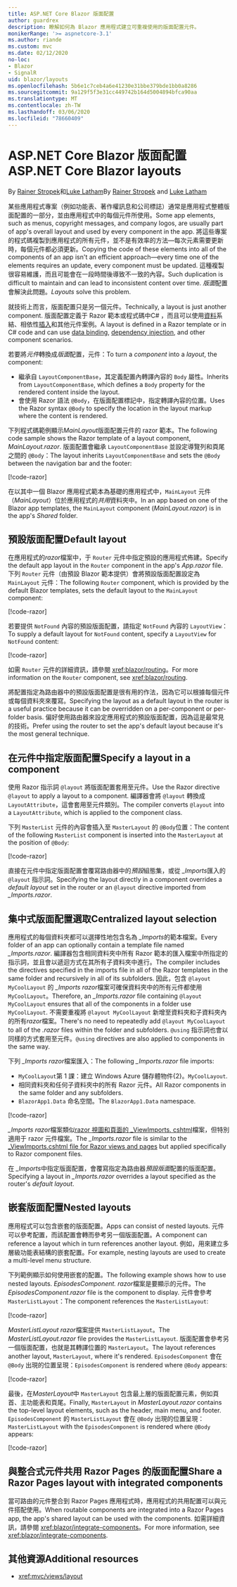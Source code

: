 ```yaml
---
title: ASP.NET Core Blazor 版面配置
author: guardrex
description: 瞭解如何為 Blazor 應用程式建立可重複使用的版面配置元件。
monikerRange: '>= aspnetcore-3.1'
ms.author: riande
ms.custom: mvc
ms.date: 02/12/2020
no-loc:
- Blazor
- SignalR
uid: blazor/layouts
ms.openlocfilehash: 5b6e1c7ceb4a6e41230e31bbe379bde1bb0a8286
ms.sourcegitcommit: 9a129f5f3e31cc449742b164d5004894bfca90aa
ms.translationtype: MT
ms.contentlocale: zh-TW
ms.lasthandoff: 03/06/2020
ms.locfileid: "78660409"
---
```

# <a name="aspnet-core-opno-locblazor-layouts"></a><span data-ttu-id="f622c-103">ASP.NET Core Blazor 版面配置</span><span class="sxs-lookup"><span data-stu-id="f622c-103">ASP.NET Core Blazor layouts</span></span>

<span data-ttu-id="f622c-104">By [Rainer Stropek](https://www.timecockpit.com)和[Luke Latham](https://github.com/guardrex)</span><span class="sxs-lookup"><span data-stu-id="f622c-104">By [Rainer Stropek](https://www.timecockpit.com) and [Luke Latham](https://github.com/guardrex)</span></span>

<span data-ttu-id="f622c-105">某些應用程式專案（例如功能表、著作權訊息和公司標誌）通常是應用程式整體版面配置的一部分，並由應用程式中的每個元件所使用。</span><span class="sxs-lookup"><span data-stu-id="f622c-105">Some app elements, such as menus, copyright messages, and company logos, are usually part of app's overall layout and used by every component in the app.</span></span> <span data-ttu-id="f622c-106">將這些專案的程式碼複製到應用程式的所有元件，並不是有效率的方法&mdash;每次元素需要更新時，每個元件都必須更新。</span><span class="sxs-lookup"><span data-stu-id="f622c-106">Copying the code of these elements into all of the components of an app isn't an efficient approach&mdash;every time one of the elements requires an update, every component must be updated.</span></span> <span data-ttu-id="f622c-107">這種複製很容易維護，而且可能會在一段時間後導致不一致的內容。</span><span class="sxs-lookup"><span data-stu-id="f622c-107">Such duplication is difficult to maintain and can lead to inconsistent content over time.</span></span> <span data-ttu-id="f622c-108">*版面*配置會解決此問題。</span><span class="sxs-lookup"><span data-stu-id="f622c-108">*Layouts* solve this problem.</span></span>

<span data-ttu-id="f622c-109">就技術上而言，版面配置只是另一個元件。</span><span class="sxs-lookup"><span data-stu-id="f622c-109">Technically, a layout is just another component.</span></span> <span data-ttu-id="f622c-110">版面配置定義于 Razor 範本或程式碼中C# ，而且可以使用[資料](xref:blazor/data-binding)系結、相依性[插入](xref:blazor/dependency-injection)和其他元件案例。</span><span class="sxs-lookup"><span data-stu-id="f622c-110">A layout is defined in a Razor template or in C# code and can use [data binding](xref:blazor/data-binding), [dependency injection](xref:blazor/dependency-injection), and other component scenarios.</span></span>

<span data-ttu-id="f622c-111">若要將*元件*轉換成*版面*配置，元件：</span><span class="sxs-lookup"><span data-stu-id="f622c-111">To turn a *component* into a *layout*, the component:</span></span>

* <span data-ttu-id="f622c-112">繼承自 `LayoutComponentBase`，其定義配置內轉譯內容的 `Body` 屬性。</span><span class="sxs-lookup"><span data-stu-id="f622c-112">Inherits from `LayoutComponentBase`, which defines a `Body` property for the rendered content inside the layout.</span></span>
* <span data-ttu-id="f622c-113">會使用 Razor 語法 `@Body`，在版面配置標記中，指定轉譯內容的位置。</span><span class="sxs-lookup"><span data-stu-id="f622c-113">Uses the Razor syntax `@Body` to specify the location in the layout markup where the content is rendered.</span></span>

<span data-ttu-id="f622c-114">下列程式碼範例顯示*MainLayout*版面配置元件的 razor 範本。</span><span class="sxs-lookup"><span data-stu-id="f622c-114">The following code sample shows the Razor template of a layout component, *MainLayout.razor*.</span></span> <span data-ttu-id="f622c-115">版面配置會繼承 `LayoutComponentBase` 並設定導覽列和頁尾之間的 `@Body`：</span><span class="sxs-lookup"><span data-stu-id="f622c-115">The layout inherits `LayoutComponentBase` and sets the `@Body` between the navigation bar and the footer:</span></span>

[!code-razor[](layouts/sample_snapshot/3.x/MainLayout.razor?highlight=1,13)]

<span data-ttu-id="f622c-116">在以其中一個 Blazor 應用程式範本為基礎的應用程式中，`MainLayout` 元件（*MainLayout*）位於應用程式的*共用*資料夾中。</span><span class="sxs-lookup"><span data-stu-id="f622c-116">In an app based on one of the Blazor app templates, the `MainLayout` component (*MainLayout.razor*) is in the app's *Shared* folder.</span></span>

## <a name="default-layout"></a><span data-ttu-id="f622c-117">預設版面配置</span><span class="sxs-lookup"><span data-stu-id="f622c-117">Default layout</span></span>

<span data-ttu-id="f622c-118">在應用程式的*razor*檔案中，于 `Router` 元件中指定預設的應用程式佈建。</span><span class="sxs-lookup"><span data-stu-id="f622c-118">Specify the default app layout in the `Router` component in the app's *App.razor* file.</span></span> <span data-ttu-id="f622c-119">下列 `Router` 元件（由預設 Blazor 範本提供）會將預設版面配置設定為 `MainLayout` 元件：</span><span class="sxs-lookup"><span data-stu-id="f622c-119">The following `Router` component, which is provided by the default Blazor templates, sets the default layout to the `MainLayout` component:</span></span>

[!code-razor[](layouts/sample_snapshot/3.x/App1.razor?highlight=3)]

<span data-ttu-id="f622c-120">若要提供 `NotFound` 內容的預設版面配置，請指定 `NotFound` 內容的 `LayoutView`：</span><span class="sxs-lookup"><span data-stu-id="f622c-120">To supply a default layout for `NotFound` content, specify a `LayoutView` for `NotFound` content:</span></span>

[!code-razor[](layouts/sample_snapshot/3.x/App2.razor?highlight=6-9)]

<span data-ttu-id="f622c-121">如需 `Router` 元件的詳細資訊，請參閱 <xref:blazor/routing>。</span><span class="sxs-lookup"><span data-stu-id="f622c-121">For more information on the `Router` component, see <xref:blazor/routing>.</span></span>

<span data-ttu-id="f622c-122">將配置指定為路由器中的預設版面配置是很有用的作法，因為它可以根據每個元件或每個資料夾來覆寫。</span><span class="sxs-lookup"><span data-stu-id="f622c-122">Specifying the layout as a default layout in the router is a useful practice because it can be overridden on a per-component or per-folder basis.</span></span> <span data-ttu-id="f622c-123">偏好使用路由器來設定應用程式的預設版面配置，因為這是最常見的技術。</span><span class="sxs-lookup"><span data-stu-id="f622c-123">Prefer using the router to set the app's default layout because it's the most general technique.</span></span>

## <a name="specify-a-layout-in-a-component"></a><span data-ttu-id="f622c-124">在元件中指定版面配置</span><span class="sxs-lookup"><span data-stu-id="f622c-124">Specify a layout in a component</span></span>

<span data-ttu-id="f622c-125">使用 Razor 指示詞 `@layout` 將版面配置套用至元件。</span><span class="sxs-lookup"><span data-stu-id="f622c-125">Use the Razor directive `@layout` to apply a layout to a component.</span></span> <span data-ttu-id="f622c-126">編譯器會將 `@layout` 轉換成 `LayoutAttribute`，這會套用至元件類別。</span><span class="sxs-lookup"><span data-stu-id="f622c-126">The compiler converts `@layout` into a `LayoutAttribute`, which is applied to the component class.</span></span>

<span data-ttu-id="f622c-127">下列 `MasterList` 元件的內容會插入至 `MasterLayout` 的 `@Body`位置：</span><span class="sxs-lookup"><span data-stu-id="f622c-127">The content of the following `MasterList` component is inserted into the `MasterLayout` at the position of `@Body`:</span></span>

[!code-razor[](layouts/sample_snapshot/3.x/MasterList.razor?highlight=1)]

<span data-ttu-id="f622c-128">直接在元件中指定版面配置會覆寫路由器中的*預設*組態集，或從 *_Imports*匯入的 `@layout` 指示詞。</span><span class="sxs-lookup"><span data-stu-id="f622c-128">Specifying the layout directly in a component overrides a *default layout* set in the router or an `@layout` directive imported from *_Imports.razor*.</span></span>

## <a name="centralized-layout-selection"></a><span data-ttu-id="f622c-129">集中式版面配置選取</span><span class="sxs-lookup"><span data-stu-id="f622c-129">Centralized layout selection</span></span>

<span data-ttu-id="f622c-130">應用程式的每個資料夾都可以選擇性地包含名為 *_Imports*的範本檔案。</span><span class="sxs-lookup"><span data-stu-id="f622c-130">Every folder of an app can optionally contain a template file named *_Imports.razor*.</span></span> <span data-ttu-id="f622c-131">編譯器包含相同資料夾中所有 Razor 範本的匯入檔案中所指定的指示詞，並且會以遞迴方式在其所有子資料夾中進行。</span><span class="sxs-lookup"><span data-stu-id="f622c-131">The compiler includes the directives specified in the imports file in all of the Razor templates in the same folder and recursively in all of its subfolders.</span></span> <span data-ttu-id="f622c-132">因此，包含 `@layout MyCoolLayout` 的 *_Imports razor*檔案可確保資料夾中的所有元件都使用 `MyCoolLayout`。</span><span class="sxs-lookup"><span data-stu-id="f622c-132">Therefore, an *_Imports.razor* file containing `@layout MyCoolLayout` ensures that all of the components in a folder use `MyCoolLayout`.</span></span> <span data-ttu-id="f622c-133">不需要重複將 `@layout MyCoolLayout` 新增至資料夾和子資料夾內的所有*razor*檔案。</span><span class="sxs-lookup"><span data-stu-id="f622c-133">There's no need to repeatedly add `@layout MyCoolLayout` to all of the *.razor* files within the folder and subfolders.</span></span> <span data-ttu-id="f622c-134">`@using` 指示詞也會以同樣的方式套用至元件。</span><span class="sxs-lookup"><span data-stu-id="f622c-134">`@using` directives are also applied to components in the same way.</span></span>

<span data-ttu-id="f622c-135">下列 *_Imports razor*檔案匯入：</span><span class="sxs-lookup"><span data-stu-id="f622c-135">The following *_Imports.razor* file imports:</span></span>

* <span data-ttu-id="f622c-136">`MyCoolLayout`第 1 課：建立 Windows Azure 儲存體物件{2}。</span><span class="sxs-lookup"><span data-stu-id="f622c-136">`MyCoolLayout`.</span></span>
* <span data-ttu-id="f622c-137">相同資料夾和任何子資料夾中的所有 Razor 元件。</span><span class="sxs-lookup"><span data-stu-id="f622c-137">All Razor components in the same folder and any subfolders.</span></span>
* <span data-ttu-id="f622c-138">`BlazorApp1.Data` 命名空間。</span><span class="sxs-lookup"><span data-stu-id="f622c-138">The `BlazorApp1.Data` namespace.</span></span>
 
[!code-razor[](layouts/sample_snapshot/3.x/_Imports.razor)]

<span data-ttu-id="f622c-139">*_Imports razor*檔案類似[razor 視圖和頁面的 _ViewImports. cshtml](xref:mvc/views/layout#importing-shared-directives)檔案，但特別適用于 razor 元件檔案。</span><span class="sxs-lookup"><span data-stu-id="f622c-139">The *_Imports.razor* file is similar to the [_ViewImports.cshtml file for Razor views and pages](xref:mvc/views/layout#importing-shared-directives) but applied specifically to Razor component files.</span></span>

<span data-ttu-id="f622c-140">在 *_Imports*中指定版面配置，會覆寫指定為路由器*預設版面*配置的版面配置。</span><span class="sxs-lookup"><span data-stu-id="f622c-140">Specifying a layout in *_Imports.razor* overrides a layout specified as the router's *default layout*.</span></span>

## <a name="nested-layouts"></a><span data-ttu-id="f622c-141">嵌套版面配置</span><span class="sxs-lookup"><span data-stu-id="f622c-141">Nested layouts</span></span>

<span data-ttu-id="f622c-142">應用程式可以包含嵌套的版面配置。</span><span class="sxs-lookup"><span data-stu-id="f622c-142">Apps can consist of nested layouts.</span></span> <span data-ttu-id="f622c-143">元件可以參考配置，而該配置會轉而參考另一個版面配置。</span><span class="sxs-lookup"><span data-stu-id="f622c-143">A component can reference a layout which in turn references another layout.</span></span> <span data-ttu-id="f622c-144">例如，用來建立多層級功能表結構的嵌套配置。</span><span class="sxs-lookup"><span data-stu-id="f622c-144">For example, nesting layouts are used to create a multi-level menu structure.</span></span>

<span data-ttu-id="f622c-145">下列範例顯示如何使用嵌套的配置。</span><span class="sxs-lookup"><span data-stu-id="f622c-145">The following example shows how to use nested layouts.</span></span> <span data-ttu-id="f622c-146">*EpisodesComponent. razor*檔案是要顯示的元件。</span><span class="sxs-lookup"><span data-stu-id="f622c-146">The *EpisodesComponent.razor* file is the component to display.</span></span> <span data-ttu-id="f622c-147">元件會參考 `MasterListLayout`：</span><span class="sxs-lookup"><span data-stu-id="f622c-147">The component references the `MasterListLayout`:</span></span>

[!code-razor[](layouts/sample_snapshot/3.x/EpisodesComponent.razor?highlight=1)]

<span data-ttu-id="f622c-148">*MasterListLayout razor*檔案提供 `MasterListLayout`。</span><span class="sxs-lookup"><span data-stu-id="f622c-148">The *MasterListLayout.razor* file provides the `MasterListLayout`.</span></span> <span data-ttu-id="f622c-149">版面配置會參考另一個版面配置，也就是其轉譯位置的 `MasterLayout`。</span><span class="sxs-lookup"><span data-stu-id="f622c-149">The layout references another layout, `MasterLayout`, where it's rendered.</span></span> <span data-ttu-id="f622c-150">`EpisodesComponent` 會在 `@Body` 出現的位置呈現：</span><span class="sxs-lookup"><span data-stu-id="f622c-150">`EpisodesComponent` is rendered where `@Body` appears:</span></span>

[!code-razor[](layouts/sample_snapshot/3.x/MasterListLayout.razor?highlight=1,9)]

<span data-ttu-id="f622c-151">最後，在*MasterLayout*中 `MasterLayout` 包含最上層的版面配置元素，例如頁首、主功能表和頁尾。</span><span class="sxs-lookup"><span data-stu-id="f622c-151">Finally, `MasterLayout` in *MasterLayout.razor* contains the top-level layout elements, such as the header, main menu, and footer.</span></span> <span data-ttu-id="f622c-152">`EpisodesComponent` 的 `MasterListLayout` 會在 `@Body` 出現的位置呈現：</span><span class="sxs-lookup"><span data-stu-id="f622c-152">`MasterListLayout` with the `EpisodesComponent` is rendered where `@Body` appears:</span></span>

[!code-razor[](layouts/sample_snapshot/3.x/MasterLayout.razor?highlight=6)]

## <a name="share-a-razor-pages-layout-with-integrated-components"></a><span data-ttu-id="f622c-153">與整合式元件共用 Razor Pages 的版面配置</span><span class="sxs-lookup"><span data-stu-id="f622c-153">Share a Razor Pages layout with integrated components</span></span>

<span data-ttu-id="f622c-154">當可路由的元件整合到 Razor Pages 應用程式時，應用程式的共用配置可以與元件搭配使用。</span><span class="sxs-lookup"><span data-stu-id="f622c-154">When routable components are integrated into a Razor Pages app, the app's shared layout can be used with the components.</span></span> <span data-ttu-id="f622c-155">如需詳細資訊，請參閱 <xref:blazor/integrate-components>。</span><span class="sxs-lookup"><span data-stu-id="f622c-155">For more information, see <xref:blazor/integrate-components>.</span></span>

## <a name="additional-resources"></a><span data-ttu-id="f622c-156">其他資源</span><span class="sxs-lookup"><span data-stu-id="f622c-156">Additional resources</span></span>

* <xref:mvc/views/layout>
